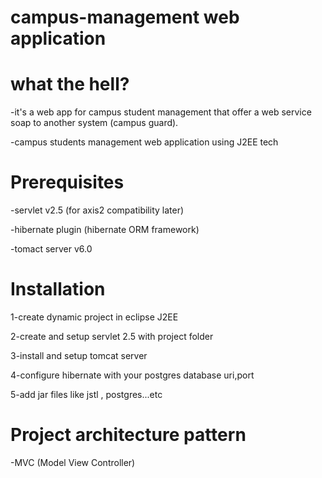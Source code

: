 # campus-management web application
# what the hell?
-it's a web app for campus student management that offer a web service soap to another system (campus guard). 

-campus students management web application
using J2EE tech
# Prerequisites
-servlet v2.5 (for axis2 compatibility later)

-hibernate plugin (hibernate ORM framework)

-tomact server v6.0
# Installation
1-create dynamic project in eclipse J2EE

2-create and setup servlet 2.5 with project folder

3-install and setup tomcat server

4-configure hibernate with your postgres database uri,port

5-add jar files like jstl , postgres...etc
# Project architecture pattern
-MVC (Model View Controller)
